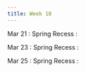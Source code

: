 ```yaml
---
title: Week 10
---
```


Mar 21
: Spring Recess
    :   

Mar 23
: Spring Recess
    :   

Mar 25
: Spring Recess
    :   